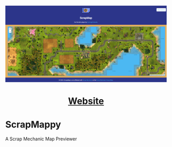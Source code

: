 <div align="center">
	<p align=center>
	<img src="./readme.png">
	</p>
	<h1><a href="#">Website</a></h1>
</div>

# ScrapMappy
A Scrap Mechanic Map Previewer

